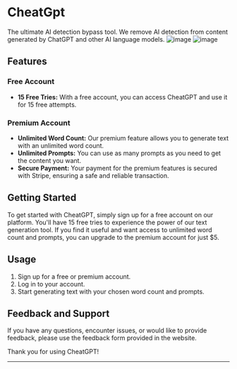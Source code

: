 # CheatGpt
The ultimate AI detection bypass tool. We remove AI detection from content generated by ChatGPT and other AI language models.
![image](https://github.com/adamsyy/cheatGPT/assets/75473780/339cc9a7-22fc-4be7-9fbb-051064646ab8)
![image](https://github.com/adamsyy/cheatGPT/assets/75473780/03cad6ec-8066-4640-a40a-d233eaf79b1d)
## Features

### Free Account
- **15 Free Tries:** With a free account, you can access CheatGPT and use it for 15 free attempts.

### Premium Account
- **Unlimited Word Count:** Our premium feature allows you to generate text with an unlimited word count.
- **Unlimited Prompts:** You can use as many prompts as you need to get the content you want.
- **Secure Payment:** Your payment for the premium features is secured with Stripe, ensuring a safe and reliable transaction.

## Getting Started
To get started with CheatGPT, simply sign up for a free account on our platform. You'll have 15 free tries to experience the power of our text generation tool. If you find it useful and want access to unlimited word count and prompts, you can upgrade to the premium account for just $5.

## Usage
1. Sign up for a free or premium account.
2. Log in to your account.
3. Start generating text with your chosen word count and prompts.
## Feedback and Support
If you have any questions, encounter issues, or would like to provide feedback, please use the feedback form provided in the website.



Thank you for using CheatGPT!

---

